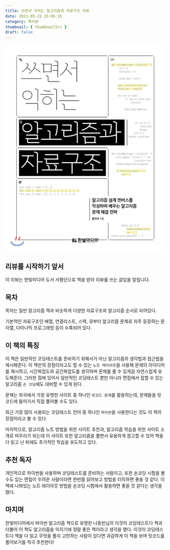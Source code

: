 ```yaml
---
title: 쓰면서 익히는 알고리즘과 자료구조 리뷰
date: 2021-05-22 15:05:15
category: 책리뷰
thumbnail: { thumbnailSrc }
draft: false
---
```


![쓰면서 익히는 알고리즘과 자료구조](./images/algorithmAndDataStructure.jpg)

## 리뷰를 시작하기 앞서

이 리뷰는 한빛미디어 도서 서평단으로 책을 받아 리뷰를 쓰는 글임을 알립니다.

## 목차

목차는 일반 알고리즘 책과 비슷하게 다양한 자료구조와 알고리즘 순서로 되어있다.

기본적인 자료구조인 배열, 연결리스트, 스택, 큐부터 알고리즘 문제로 자주 등장하는 문자열, 다이나믹 프로그래밍 등이 수록되어 있다.

## 이 책의 특징

이 책은 일반적인 코딩테스트를 준비하기 위해서가 아닌 알고리즘의 생각법과 접근법을 제시해준다. 이 책만의 장점이라고도 할 수 있는 `노트 레이아웃`을 사용해 문제의 아이디어를 제시하고, 시간복잡도와 공간복잡도를 생각하며 문제를 풀 수 있게끔 자연스럽게 유도해준다. 그러한 점에 있어서 일반적인 코딩테스트 뿐만 아니라 면접에서 접할 수 있는 알고리즘 `손 코딩`에도 대비할 수 있게 된다.

문제는 외국에서 가장 유명한 사이트 중 하나인 `릿코드 문제`를 활용하는데, 문제들을 릿코드에 들어가서 직접 풀어볼 수도 있다.

최근 가장 많이 사용되는 코딩테스트 언어 중 하나인 `파이썬`을 사용한다는 것도 이 책의 장점이라고 볼 수 있다.

마지막으로, 알고리즘 노트 방법을 위한 사이트 추천과, 알고리즘 학습을 위한 사이트 소개로 마무리가 되는데 이 사이트 또한 알고리즘을 풀면서 유용하게 참고할 수 있어 책을 다 읽고 난 뒤에도 추가적인 학습을 유도하고 있다.

## 추천 독자

개인적으로 파이썬을 사용하며 코딩테스트를 준비하는 사람이고, 또한 손코딩 시험을 볼 수도 있는 면접이 두려운 사람이라면 한번쯤 읽어보고 방법을 터득하면 좋을 것 같다. 이 책에 나와있는 노트 레이아웃 방법을 손코딩 시험에서 활용하면 좋을 것 같다는 생각을 했다.

## 마치며

한빛미디어에서 파이썬 알고리즘 책으로 유명한 나동빈님의 이것이 코딩테스트다 책과 더불어 이 책도 알고리즘을 익히기에 정말 좋은 책이라고 생각을 했다. 이것이 코딩테스트다 책을 다 읽고 무엇을 풀지 고민하는 사람이 있다면 과감하게 이 책을 보며 릿코드를 풀어보기를 적극 추천한다!
